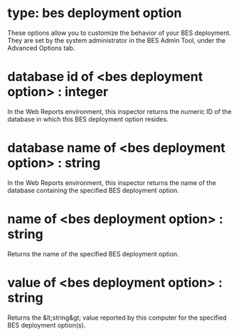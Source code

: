 # type: bes deployment option

These options allow you to customize the behavior of your BES deployment. They are set by the system administrator in the BES Admin Tool, under the Advanced Options tab.

# database id of &lt;bes deployment option&gt; : integer

In the Web Reports environment, this inspector returns the numeric ID of the database in which this BES deployment option resides.

# database name of &lt;bes deployment option&gt; : string

In the Web Reports environment, this inspector returns the name of the database containing the specified BES deployment option.

# name of &lt;bes deployment option&gt; : string

Returns the name of the specified BES deployment option.

# value of &lt;bes deployment option&gt; : string

Returns the &amp;lt;string&amp;gt; value reported by this computer for the specified BES deployment option(s).
